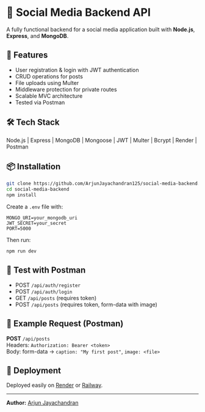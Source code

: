 # 🧠 Social Media Backend API

A fully functional backend for a social media application built with **Node.js**, **Express**, and **MongoDB**.

## 🚀 Features
- User registration & login with JWT authentication  
- CRUD operations for posts  
- File uploads using Multer  
- Middleware protection for private routes  
- Scalable MVC architecture  
- Tested via Postman

## 🛠️ Tech Stack
Node.js | Express | MongoDB | Mongoose | JWT | Multer | Bcrypt | Render | Postman

## 📦 Installation
```bash
git clone https://github.com/ArjunJayachandran125/social-media-backend.git
cd social-media-backend
npm install
```

Create a `.env` file with:
```
MONGO_URI=your_mongodb_uri
JWT_SECRET=your_secret
PORT=5000
```

Then run:
```bash
npm run dev
```

## 🧪 Test with Postman
- POST `/api/auth/register`
- POST `/api/auth/login`
- GET `/api/posts` (requires token)
- POST `/api/posts` (requires token, form-data with image)

## 📸 Example Request (Postman)
**POST** `/api/posts`  
Headers: `Authorization: Bearer <token>`  
Body: form-data → `caption: "My first post"`, `image: <file>`

## 🏁 Deployment
Deployed easily on [Render](https://render.com) or [Railway](https://railway.app).

---
**Author:** [Arjun Jayachandran](https://github.com/ArjunJayachandran125)
